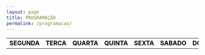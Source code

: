 ```yaml
---
layout: page
title: PROGRAMAÇÃO
permalink: /programacao/
---
```


<table class="days" style="width:100%">
  <tr>
    <td class="segunda" onclick="selectDay('segunda')">SEGUNDA</td>
    <td class="terca" onclick="selectDay('terca')">TERCA</td>
    <td class="quarta" onclick="selectDay('quarta')">QUARTA</td>
    <td class="quinta" onclick="selectDay('quinta')">QUINTA</td>
    <td class="sexta" onclick="selectDay('sexta')">SEXTA</td>
    <td class="sabado" onclick="selectDay('sabado')">SABADO</td>
    <td class="domingo" onclick="selectDay('domingo')">DOMINGO</td>
  </tr>
</table>

<div class="prog">
  <div class="segunda">
  <img src="/imagens/atarde1.png" alt="A TARDE">
  <img src="/imagens/noite11.png" alt="A NOITE">

  </div>
  <div class="terca">
  <img src="/imagens/atarde1.png" alt="A TARDE">
  <img src="/imagens/noite11.png" alt="A NOITE">

  </div>
  <div class="quarta">

<img src="/imagens/atarde1.png" alt="A TARDE">
<img src="/imagens/rock.png" alt="ROCK MUSIC">
<img src="/imagens/anoite22.png" alt="A NOITE">

  </div>
  <div class="quinta">
<img src="/imagens/atarde1.png" alt="A TARDE">
<img src="/imagens/noite11.png" alt="A NOITE">

  </div>
  <div class="sexta">
  <img src="/imagens/atarde1.png" alt="A TARDE">
  <img src="/imagens/noite11.png" alt="A NOITE">

  </div>
  <div class="sabado">
  <img src="/imagens/musicnonstop222.png" alt="MUSIC NONSTOP">
  <img src="/imagens/saracorreia.png" alt="Sara Correia">

  </div>
  <div class="domingo">
  <img src="/imagens/.png" alt="">
  <img src="/imagens/.png" alt="">
  <img src="/imagens/.png" alt="">
  </div>
</div>

<!-- nao mexer -->
<script>
  var allDays = document.querySelectorAll('.days tr td');
  var allProg = document.querySelectorAll('.prog div');
  function selectDay(day){
    var selectedDay = document.querySelector('.days tr td.'+day);
    var selectedProg = document.querySelector('.prog div.'+day);
    for (var i = 0; i < allDays.length; i++) {
      allDays[i].classList.remove('selected');
      allProg[i].classList.remove('selected');
    }
    selectedDay.classList.add('selected');
    selectedProg.classList.add('selected');
  }
  var today = new Date().getDay();
  var dayOfTheWeek = today === 0 ? 6 : today-1;
  allProg[dayOfTheWeek].classList.add('selected');
  allDays[dayOfTheWeek].classList.add('selected');
</script>
<style>
  .days tr td{
    border: 0;
    text-align: center;
    font-weight: bold;
    cursor: pointer;
    color: black;
    background-color: none;
  }
  .days tr td.selected{
    color: white;
    background-color: #0092ca;
  }
  .prog div{
    display: none;
  }
  .prog div.selected{
    display: block;
  }
</style>
<!-- nao mexer -->
